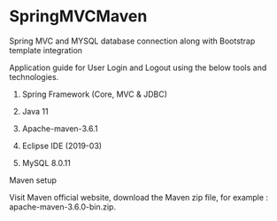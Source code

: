 # SpringMVCMaven
Spring MVC and MYSQL database connection along with Bootstrap template integration

Application guide for User Login and Logout using the below tools and technologies.

1. Spring Framework (Core, MVC & JDBC)

2. Java 11

3. Apache-maven-3.6.1

4. Eclipse IDE (2019-03)

5. MySQL 8.0.11

Maven setup

Visit Maven official website, download the Maven zip file, for example : apache-maven-3.6.0-bin.zip.

